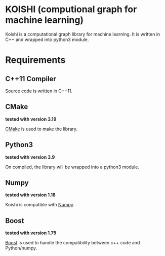 # KOISHI (computional graph for machine learning)

Koishi is a computational graph library for machine learning. It is written in C++ and wrapped into python3 module.

# Requirements

## C++11 Compiler
Source code is written in C++11.

## CMake
**tested with version 3.19**

[CMake](https://cmake.org/) is used to make the library.

## Python3
**tested with version 3.9**

On compiled, the library will be wrapped into a python3 module.

## Numpy
**tested with version 1.18**

Koishi is compatible with [Numpy](https://numpy.org/).

## Boost
**tested with version 1.75**

[Boost](https://www.boost.org/) is used to handle the compatibility between c++ code and Python/numpy.
